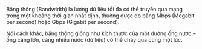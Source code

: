 Băng thông (Bandwidth) là lượng dữ liệu tối đa có thể truyền qua mạng trong một khoảng thời gian nhất định, thường được đo bằng Mbps (Megabit per second) hoặc Gbps (Gigabit per second).

Nói cách khác, băng thông giống như kích thước của một đường ống nước – ống càng lớn, càng nhiều nước (dữ liệu) có thể chảy qua cùng một lúc.